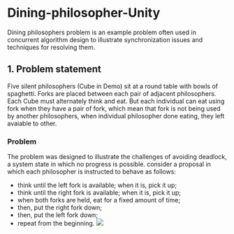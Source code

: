# Dining-philosopher-Unity

Dining philosophers problem is an example problem often used in concurrent algorithm design to illustrate synchronization issues and techniques for resolving them.

## 1. Problem statement
Five silent philosophers (Cube in Demo) sit at a round table with bowls of spaghetti. Forks are placed between each pair of adjacent philosophers. Each Cube must alternately think and eat. But each  individual can eat using fork when they have a pair of fork, which mean that fork is not being used by another philosophers, 
when individual philosopher done eating, they left avaiable to other.
### Problem 
The problem was designed to illustrate the challenges of avoiding deadlock, a system state in which no progress is possible.
consider a proposal in which each philosopher is instructed to behave as follows: 
+ think until the left fork is available; when it is, pick it up;
+ think until the right fork is available; when it is, pick it up;
+ when both forks are held, eat for a fixed amount of time;
+ then, put the right fork down;
+ then, put the left fork down;
+ repeat from the beginning.
![](Deadlock-gif)
